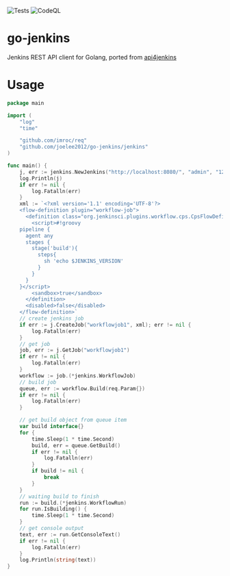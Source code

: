 ![Tests](https://github.com/joelee2012/go-jenkins/workflows/Tests/badge.svg?branch=main)
![CodeQL](https://github.com/joelee2012/go-jenkins/workflows/CodeQL/badge.svg?branch=main)

# go-jenkins
Jenkins REST API client for Golang, ported from [api4jenkins](https://github.com/joelee2012/api4jenkins>)


# Usage

```go
package main

import (
	"log"
	"time"

	"github.com/imroc/req"
	"github.com/joelee2012/go-jenkins/jenkins"
)

func main() {
	j, err := jenkins.NewJenkins("http://localhost:8080/", "admin", "1234")
	log.Println(j)
	if err != nil {
		log.Fatalln(err)
	}
	xml := `<?xml version='1.1' encoding='UTF-8'?>
	<flow-definition plugin="workflow-job">
	  <definition class="org.jenkinsci.plugins.workflow.cps.CpsFlowDefinition" plugin="workflow-cps">
		<script>#!groovy
	pipeline {
	  agent any
	  stages {
		stage('build'){
		  steps{
			sh 'echo $JENKINS_VERSION'
		  }
		}
	  }
	}</script>
		<sandbox>true</sandbox>
	  </definition>
	  <disabled>false</disabled>
	</flow-definition>`
    // create jenkins job
    if err := j.CreateJob("workflowjob1", xml); err != nil {
		log.Fatalln(err)
	}
    // get job
    job, err := j.GetJob("workflowjob1")
	if err != nil {
		log.Fatalln(err)
	}
    workflow := job.(*jenkins.WorkflowJob)
    // build job
    queue, err := workflow.Build(req.Param{})
    if err != nil {
        log.Fatalln(err)
    }

    // get build object from queue item
    var build interface{}
    for {
        time.Sleep(1 * time.Second)
        build, err = queue.GetBuild()
        if err != nil {
            log.Fatalln(err)
        }
        if build != nil {
            break
        }
    }
    // waiting build to finish
    run := build.(*jenkins.WorkflowRun)
    for run.IsBuilding() {
        time.Sleep(1 * time.Second)
    }
    // get console output
    text, err := run.GetConsoleText()
    if err != nil {
        log.Fatalln(err)
    }
    log.Println(string(text))
}
```